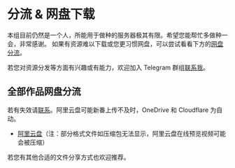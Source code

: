 # 分流 & 网盘下载

本组目前仍然是一个人，所能用于做种的服务器极其有限。希望您能帮忙多做种一会，非常感谢。
如果有资源难以下载或您更习惯网盘，可以尝试看看下方的[网盘分流](./pan.md#全部作品网盘分流)。

若您对资源分发等方面有兴趣或有能力，欢迎加入 Telegram 群组[联系我](./chat.md)。

## 全部作品网盘分流

若有失效请[联系](./chat.md)。阿里云盘可能新番上传不及时，OneDrive 和 Cloudflare 为自动。

- [阿里云盘](https://www.aliyundrive.com/s/bguW5pr2kwc)（注：部分格式文件如压缩包无法显示，阿里云盘在线预览视频可能会被压缩）

若您有其他合适的文件分享方式也欢迎推荐。
